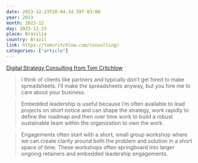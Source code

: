 ```yaml
---
date: 2023-12-23T20:04:34.597-03:00
year: 2023
month: 2023-12
day: 2023-12-23
place: Brasilia
country: Brazil
link: https://tomcritchlow.com/consulting/
categories: ["article"]
---
```

[Digital Strategy Consulting from Tom Critchlow](https://tomcritchlow.com/consulting/)

> I think of clients like partners and typically don’t get hired to make spreadsheets. I’ll make the spreadsheets anyway, but you hire me to care about your business.

> Embedded leadership is useful because I’m often available to lead projects on short notice and can shape the strategy, work rapidly to define the roadmap and then over time work to build a robust sustainable team within the organization to own the work.

> Engagements often start with a short, small group workshop where we can create clarity around both the problem and solution in a short space of time. These workshops often springboard into larger ongoing retainers and embedded leadership engagements.
